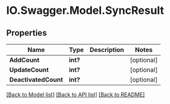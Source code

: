 # IO.Swagger.Model.SyncResult
## Properties

Name | Type | Description | Notes
------------ | ------------- | ------------- | -------------
**AddCount** | **int?** |  | [optional] 
**UpdateCount** | **int?** |  | [optional] 
**DeactivatedCount** | **int?** |  | [optional] 

[[Back to Model list]](../README.md#documentation-for-models) [[Back to API list]](../README.md#documentation-for-api-endpoints) [[Back to README]](../README.md)

